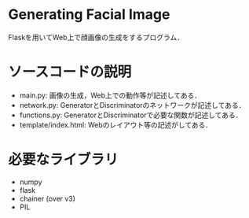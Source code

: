 # Generating Facial Image
Flaskを用いてWeb上で顔画像の生成をするプログラム．
# ソースコードの説明
* main.py: 画像の生成，Web上での動作等が記述してある．
* network.py: GeneratorとDiscriminatorのネットワークが記述してある．
* functions.py: GeneratorとDiscriminatorで必要な関数が記述してある．
* template/index.html: Webのレイアウト等の記述がしてある．

# 必要なライブラリ
* numpy
* flask
* chainer (over v3)
* PIL

